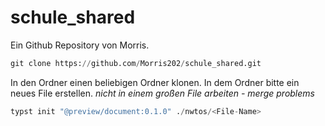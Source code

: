 # schule_shared
Ein Github Repository von Morris. 
```python
git clone https://github.com/Morris202/schule_shared.git
```
In den Ordner einen beliebigen Ordner klonen. In dem Ordner bitte ein neues File erstellen. *nicht in einem großen File arbeiten - merge problems* 

```python
typst init "@preview/document:0.1.0" ./nwtos/<File-Name>
```
